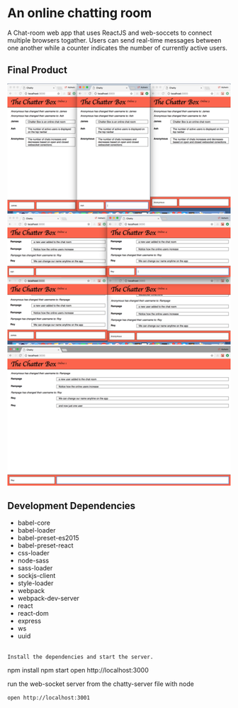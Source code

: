 An online chatting room
=====================

A Chat-room web app that uses ReactJS and web-soccets to connect multiple browsers togather. 
Users can send real-time messages between one another while a counter indicates the number of currently active users.

## Final Product

!["3 active users in a Chat Room"](https://github.com/ashToronto/Chatty-App/blob/master/docs/Screen%20Shot%202018-06-16%20at%2010.11.09%20AM.png?raw=true)
![""](https://github.com/ashToronto/Chatty-App/blob/master/docs/Screen%20Shot%202018-06-16%20at%2010.15.44%20AM.png?raw=true)
![""](https://github.com/ashToronto/Chatty-App/blob/master/docs/Screen%20Shot%202018-06-16%20at%2010.16.20%20AM.png?raw=true)

## Development Dependencies

* babel-core
* babel-loader
* babel-preset-es2015
* babel-preset-react
* css-loader
* node-sass
* sass-loader
* sockjs-client
* style-loader
* webpack
* webpack-dev-server
* react
* react-dom
* express
* ws
* uuid

```

Install the dependencies and start the server.

```
npm install
npm start
open http://localhost:3000

run the web-socket server from the chatty-server file with node 

```
open http://localhost:3001
